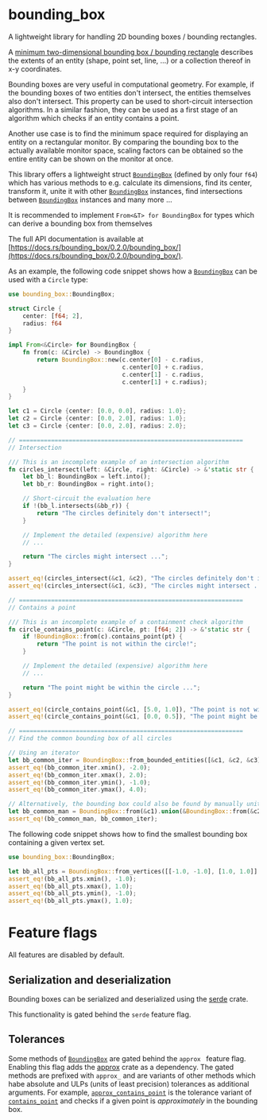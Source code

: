 bounding_box
============

A lightweight library for handling 2D bounding boxes / bounding rectangles.

[`BoundingBox`]: https://docs.rs/bounding_box/0.2.0/bounding_box/struct.BoundingBox.html
[`contains_point`]: https://docs.rs/bounding_box/0.2.0/bounding_box/struct.BoundingBox.html#method.contains_point
[`approx_contains_point`]: https://docs.rs/bounding_box/0.2.0/bounding_box/struct.BoundingBox.html#method.approx_contains_point

A [minimum two-dimensional bounding box / bounding rectangle](https://en.wikipedia.org/wiki/Minimum_bounding_rectangle)
describes the extents of an entity (shape, point set, line, ...) or a collection thereof in x-y coordinates. 

Bounding boxes are very useful in computational geometry. For example, if the
bounding boxes of two entities don't intersect, the entities themselves also
don't intersect. This property can be used to short-circuit intersection
algorithms. In a similar fashion, they can be used as a first stage of an
algorithm which checks if an entity contains a point. 

Another use case is to find the minimum space required for displaying an entity
on a rectangular monitor. By comparing the bounding box to the actually
available monitor space, scaling factors can be obtained so the entire entity
can be shown on the monitor at once.

This library offers a lightweight struct [`BoundingBox`] (defined by only four
`f64`) which has various methods to e.g. calculate its dimensions, find its
center, transform it, unite it with other [`BoundingBox`] instances, find
intersections between [`BoundingBox`] instances and many more ...

It is recommended to implement `From<&T> for BoundingBox` for types which can
derive a bounding box from themselves


The full API documentation is available at
[https://docs.rs/bounding_box/0.2.0/bounding_box/](https://docs.rs/bounding_box/0.2.0/bounding_box/).

As an example, the following code snippet shows how a [`BoundingBox`] can be
used with a `Circle` type:

```rust
use bounding_box::BoundingBox;

struct Circle {
    center: [f64; 2],
    radius: f64
}

impl From<&Circle> for BoundingBox {
    fn from(c: &Circle) -> BoundingBox {
        return BoundingBox::new(c.center[0] - c.radius, 
                                c.center[0] + c.radius,
                                c.center[1] - c.radius, 
                                c.center[1] + c.radius);
    }
}

let c1 = Circle {center: [0.0, 0.0], radius: 1.0};
let c2 = Circle {center: [0.0, 2.0], radius: 1.0};
let c3 = Circle {center: [0.0, 2.0], radius: 2.0};

// ===============================================================
// Intersection

/// This is an incomplete example of an intersection algorithm
fn circles_intersect(left: &Circle, right: &Circle) -> &'static str {
    let bb_l: BoundingBox = left.into();
    let bb_r: BoundingBox = right.into();

    // Short-circuit the evaluation here
    if !(bb_l.intersects(&bb_r)) {
        return "The circles definitely don't intersect!";
    }

    // Implement the detailed (expensive) algorithm here
    // ...

    return "The circles might intersect ...";
}

assert_eq!(circles_intersect(&c1, &c2), "The circles definitely don't intersect!");
assert_eq!(circles_intersect(&c1, &c3), "The circles might intersect ...");

// ===============================================================
// Contains a point

/// This is an incomplete example of a containment check algorithm
fn circle_contains_point(c: &Circle, pt: [f64; 2]) -> &'static str {
    if !BoundingBox::from(c).contains_point(pt) {
        return "The point is not within the circle!";
    }

    // Implement the detailed (expensive) algorithm here
    // ...

    return "The point might be within the circle ...";
}

assert_eq!(circle_contains_point(&c1, [5.0, 1.0]), "The point is not within the circle!");
assert_eq!(circle_contains_point(&c1, [0.0, 0.5]), "The point might be within the circle ...");

// ===============================================================
// Find the common bounding box of all circles

// Using an iterator
let bb_common_iter = BoundingBox::from_bounded_entities([&c1, &c2, &c3].into_iter()).expect("iterator has at least one element");
assert_eq!(bb_common_iter.xmin(), -2.0);
assert_eq!(bb_common_iter.xmax(), 2.0);
assert_eq!(bb_common_iter.ymin(), -1.0);
assert_eq!(bb_common_iter.ymax(), 4.0);

// Alternatively, the bounding box could also be found by manually uniting the individual bounding boxes
let bb_common_man = BoundingBox::from(&c1).union(&BoundingBox::from(&c2).union(&BoundingBox::from(&c3)));
assert_eq!(bb_common_man, bb_common_iter);
```

The following code snippet shows how to find the smallest bounding box containing a given vertex set.

```rust
use bounding_box::BoundingBox;

let bb_all_pts = BoundingBox::from_vertices([[-1.0, -1.0], [1.0, 1.0]].into_iter()).expect("iterator has at least one element");
assert_eq!(bb_all_pts.xmin(), -1.0);
assert_eq!(bb_all_pts.xmax(), 1.0);
assert_eq!(bb_all_pts.ymin(), -1.0);
assert_eq!(bb_all_pts.ymax(), 1.0);
```

# Feature flags

All features are disabled by default.

## Serialization and deserialization

Bounding boxes can be serialized and deserialized using the
[serde](https://crates.io/crates/serde) crate.

This functionality is gated behind the `serde` feature flag.

## Tolerances

Some methods of [`BoundingBox`] are gated behind the  `approx ` feature flag.
Enabling this flag adds the [approx](https://crates.io/crates/approx) crate as a
dependency. The gated methods are prefixed with `approx_` and are variants of
other methods which habe absolute and ULPs (units of least precision) tolerances
as additional arguments. For example, [`approx_contains_point`] is the tolerance 
variant of [`contains_point`] and checks if a given point is *approximately* in
the bounding box.